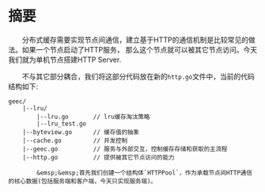 
# 摘要

&emsp;&emsp;分布式缓存需要实现节点间通信，建立基于HTTP的通信机制是比较常见的做法。如果一个节点启动了HTTP服务， 那么这个节点就可以被其它节点访问。今天我们就为单机节点搭建HTTP Server.

&emsp;&emsp;不与其它部分耦合，我们将这部分代码放在新的`http.go`文件中，当前的代码结构如下: 

```shell
geec/
    |--lru/
        |--lru.go       // lru缓存淘汰策略
        |--lru_test.go
    |--byteview.go      // 缓存值的抽象
    |--cache.go         // 并发控制
    |--geec.go          // 服务与外部交互，控制缓存存储和获取的主流程
    |--http.go          // 提供被其它节点访问的能力
		
		&emsp;&emsp;首先我们创建一个结构体`HTTPPool`，作为承载节点间HTTP通信的核心数据(包括服务端和客户端，今天只实现服务端)。
		
